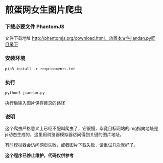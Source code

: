 # 煎蛋网女生图片爬虫

### 下载必要文件 PhantomJS
文件下载地址 http://phantomjs.org/download.html，放置本文件jiandan.py同目录下
### 安装环境
```python
pip3 install -r requirements.txt
```
### 执行
```python
python3 jiandan.py 
```
执行后输入图片保存目录的路径
### 说明
这个爬虫严格意义上已经不配叫爬虫了，它很慢，毕竟目标网站的img指向地址是js动态生成的，这里用浏览器模拟器访问得到关键的图片地址。

有时模拟器会访问网页失败，或者图片下载失败，请重试几次就好了。

**这个程序已停止维护，代码仅供参考**